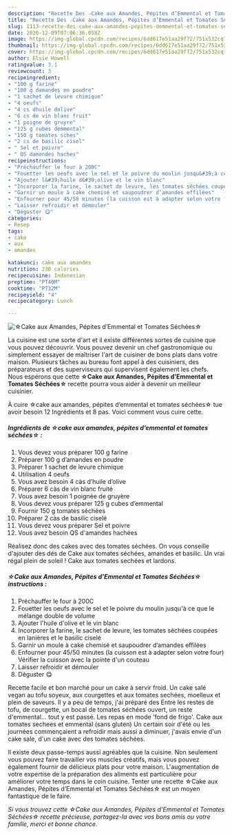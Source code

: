```yaml
---
description: "Recette Des ☆Cake aux Amandes, Pépites d’Emmental et Tomates Séchées☆"
title: "Recette Des ☆Cake aux Amandes, Pépites d’Emmental et Tomates Séchées☆"
slug: 1113-recette-des-cake-aux-amandes-pepites-demmental-et-tomates-sechees
date: 2020-12-09T07:06:36.058Z
image: https://img-global.cpcdn.com/recipes/6dd617e51aa29f72/751x532cq70/☆cake-aux-amandes-pepites-demmental-et-tomates-sechees☆-photo-principale-de-la-recette.jpg
thumbnail: https://img-global.cpcdn.com/recipes/6dd617e51aa29f72/751x532cq70/☆cake-aux-amandes-pepites-demmental-et-tomates-sechees☆-photo-principale-de-la-recette.jpg
cover: https://img-global.cpcdn.com/recipes/6dd617e51aa29f72/751x532cq70/☆cake-aux-amandes-pepites-demmental-et-tomates-sechees☆-photo-principale-de-la-recette.jpg
author: Elsie Howell
ratingvalue: 3.1
reviewcount: 3
recipeingredient:
- "100 g farine"
- "100 g damandes en poudre"
- "1 sachet de levure chimique"
- "4 oeufs"
- "4 cs dhuile dolive"
- "6 cs de vin blanc fruit"
- "1 poigne de gruyre"
- "125 g cubes demmental"
- "150 g tomates sches"
- "2 cs de basilic cisel"
- " Sel et poivre"
- " QS damandes haches"
recipeinstructions:
- "Préchauffer le four à 200C"
- "Fouetter les oeufs avec le sel et le poivre du moulin jusqu&#39;à ce que le mélange double de volume"
- "Ajouter l&#39;huile d&#39;olive et le vin blanc"
- "Incorporer la farine, le sachet de levure, les tomates séchées coupées en lanières et le basilic ciselé"
- "Garnir un moule à cake chemisé et saupoudrer d’amandes effilées"
- "Enfourner pour 45/50 minutes (la cuisson est à adapter selon votre four) Vérifier la cuisson avec la pointe d&#39;un couteau"
- "Laisser refroidir et démouler"
- "Déguster 😋"
categories:
- Resep
tags:
- cake
- aux
- amandes

katakunci: cake aux amandes 
nutrition: 230 calories
recipecuisine: Indonesian
preptime: "PT40M"
cooktime: "PT32M"
recipeyield: "4"
recipecategory: Lunch

---
```



![☆Cake aux Amandes, Pépites d’Emmental et Tomates Séchées☆](https://img-global.cpcdn.com/recipes/6dd617e51aa29f72/751x532cq70/☆cake-aux-amandes-pepites-demmental-et-tomates-sechees☆-photo-principale-de-la-recette.jpg)

La cuisine est une sorte d'art et il existe différentes sortes de cuisine que vous pouvez découvrir. Vous pouvez devenir un chef gastronomique ou simplement essayer de maîtriser l'art de cuisiner de bons plats dans votre maison. Plusieurs tâches au bureau font appel à des cuisiniers, des préparateurs et des superviseurs qui supervisent également les chefs. Nous espérons que cette <strong> ☆Cake aux Amandes, Pépites d’Emmental et Tomates Séchées☆ </strong> recette pourra vous aider à devenir un meilleur cuisinier.

<!--inarticleads1-->

À cuire ☆cake aux amandes, pépites d’emmental et tomates séchées☆ tue avoir besoin 12 Ingrédients et 8 pas. Voici comment vous cuire cette.

##### Ingrédients de ☆cake aux amandes, pépites d’emmental et tomates séchées☆ :

1. Vous devez vous préparer 100 g farine
1. Préparer 100 g d’amandes en poudre
1. Préparer 1 sachet de levure chimique
1. Utilisation 4 oeufs
1. Vous avez besoin 4 càs d’huile d’olive
1. Préparer 6 càs de vin blanc fruité
1. Vous avez besoin 1 poignée de gruyère
1. Vous devez vous préparer 125 g cubes d’emmental
1. Fournir 150 g tomates séchées
1. Préparer 2 càs de basilic ciselé
1. Vous devez vous préparer  Sel et poivre
1. Vous avez besoin  QS d&#39;amandes hachées


Réalisez donc des cakes avec des tomates séchées. On vous conseille d&#39;ajouter des dés de Cake aux tomates séchées, amandes et basilic. Un vrai régal plein de soleil ! Cake aux tomates sechées et lardons. 

<!--inarticleads2-->

##### ☆Cake aux Amandes, Pépites d’Emmental et Tomates Séchées☆ instructions :

1. Préchauffer le four à 200C
1. Fouetter les oeufs avec le sel et le poivre du moulin jusqu&#39;à ce que le mélange double de volume
1. Ajouter l&#39;huile d&#39;olive et le vin blanc
1. Incorporer la farine, le sachet de levure, les tomates séchées coupées en lanières et le basilic ciselé
1. Garnir un moule à cake chemisé et saupoudrer d’amandes effilées
1. Enfourner pour 45/50 minutes (la cuisson est à adapter selon votre four) Vérifier la cuisson avec la pointe d&#39;un couteau
1. Laisser refroidir et démouler
1. Déguster 😋


Recette facile et bon marché pour un cake à servir froid. Un cake salé vegan au tofu soyeux, aux courgettes et aux tomates sechées, moelleux et plein de saveurs. Il y a peu de temps, j&#39;ai préparé des Entre les restes de tofu, de courgette, un bocal de tomates séchées ouvert, un reste d&#39;emmental… tout y est passé. Les repas en mode &#39;fond de frigo&#39;. Cake aux tomates sechees et emmental (sans gluten) Un certain soir d&#39;été ou les journées commençaient a refroidir mais aussi a diminuer, j&#39;avais envie d&#39;un cake sale, d&#39;un cake avec des tomates séchées. 

<!--inarticleads1-->

<p>
Il existe deux passe-temps aussi agréables que la cuisine. Non seulement vous pouvez faire travailler vos muscles créatifs, mais vous pouvez également fournir de délicieux plats pour votre maison. L'augmentation de votre expertise de la préparation des aliments est particulière pour améliorer votre temps dans le coin cuisine. Tenter une recette ☆Cake aux Amandes, Pépites d’Emmental et Tomates Séchées☆ est un moyen fantastique de le faire.
</p>

<p>
<i>Si vous trouvez cette ☆Cake aux Amandes, Pépites d’Emmental et Tomates Séchées☆ recette précieuse, partagez-la avec vos bons amis ou votre famille, merci et bonne chance.</i>
</p>

